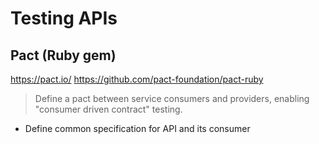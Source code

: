 
# Testing APIs

## Pact (Ruby gem)

https://pact.io/
https://github.com/pact-foundation/pact-ruby

> Define a pact between service consumers and providers, enabling "consumer driven contract" testing.

- Define common specification for API and its consumer
